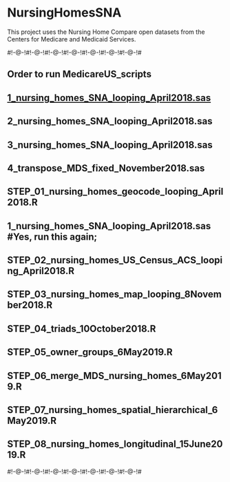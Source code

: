 # NursingHomesSNA

This project uses the Nursing Home Compare open datasets from the Centers for Medicare and Medicaid Services.

#!-@-!#!-@-!#!-@-!#!-@-!#!-@-!#!-@-!#!-@-!#
## Order to run MedicareUS_scripts ##
## [1_nursing_homes_SNA_looping_April2018.sas](https://github.com/tylerpittman/NursingHomesSNA/scripts/1_nursing_homes_SNA_looping_April2018.sas)
## 2_nursing_homes_SNA_looping_April2018.sas
## 3_nursing_homes_SNA_looping_April2018.sas
## 4_transpose_MDS_fixed_November2018.sas
## STEP_01_nursing_homes_geocode_looping_April2018.R
## 1_nursing_homes_SNA_looping_April2018.sas #Yes, run this again;
## STEP_02_nursing_homes_US_Census_ACS_looping_April2018.R
## STEP_03_nursing_homes_map_looping_8November2018.R
## STEP_04_triads_10October2018.R
## STEP_05_owner_groups_6May2019.R
## STEP_06_merge_MDS_nursing_homes_6May2019.R
## STEP_07_nursing_homes_spatial_hierarchical_6May2019.R
## STEP_08_nursing_homes_longitudinal_15June2019.R
#!-@-!#!-@-!#!-@-!#!-@-!#!-@-!#!-@-!#!-@-!#
